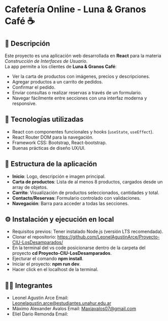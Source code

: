 # Cafetería Online - Luna & Granos Café ☕

## 📌 Descripción
Este proyecto es una aplicación web desarrollada en **React** para la materia *Construcción de Interfaces de Usuario*.  
La app permite a los clientes de **Luna & Granos Café**:
- Ver la carta de productos con imágenes, precios y descripciones.
- Agregar productos a un carrito de pedidos.
- Confirmar el pedido.
- Enviar consultas o realizar reservas a través de un formulario.
- Navegar fácilmente entre secciones con una interfaz moderna y responsive.

## 🚀 Tecnologías utilizadas
- React con componentes funcionales y hooks (`useState`, `useEffect`).
- React Router DOM para la navegación.
- Framework CSS: Bootstrap, React-bootstrap.
- Buenas prácticas de diseño UX/UI.

## 📂 Estructura de la aplicación
- **Inicio**: Logo, descripción e imagen principal.
- **Carta de productos**: Lista de al menos 8 productos, cargados desde un array de objetos.
- **Carrito**: Visualización de productos seleccionados, cantidades y total.
- **Contacto/Reservas**: Formulario controlado con validaciones.
- **Navegación**: Barra para acceder a todas las secciones.

## ⚙️ Instalación y ejecución en local
- Requisitos previos: Tener instalado Node.js (versión LTS recomendada).
- Clonar el repositorio:
https://github.com/LeonelAgustinArce/Proyecto-CIU-LosDesamparados/
- En la terminal del vs code posicionarse dentro de la carpeta del proyecto **cd Proyecto-CIU-LosDesamparados**.
- Ejecturar el comando **npm install**.
- Iniciar el proyecto: **npm run dev**.
- Hacer click en el localhost de la terminal.

## 👨‍💻 Integrantes

- Leonel Agustin Arce              Email: Leonelagustin.arce@estudiantes.unahur.edu.ar
- Máximo Alexander Avalos          Email: Maxiavalos07@gmail.com
- Eliel Dario Remonda              Email: 
